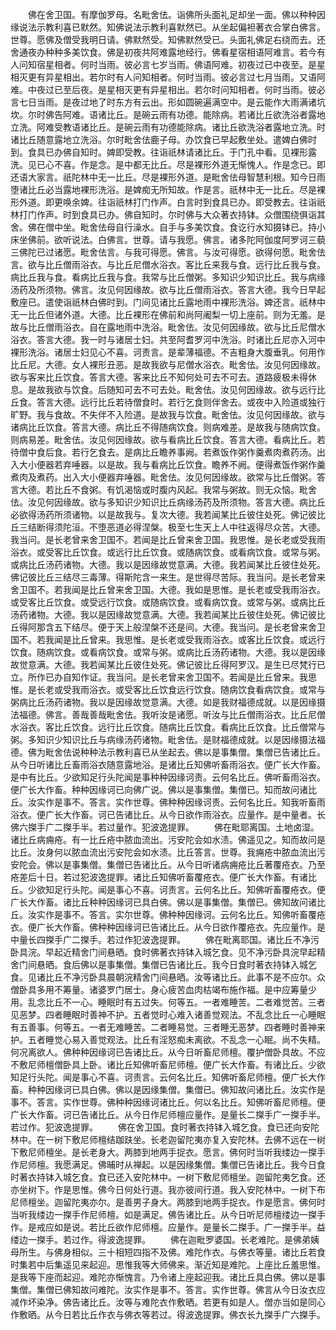 <!-- { "loadSidebar": true } -->
　　佛在舍卫国。有摩伽罗母。名毗舍佉。诣佛所头面礼足却坐一面。佛以种种因缘说法示教利喜已默然。知佛说法示教利喜默然已。从坐起偏袒著衣合掌白佛言。世尊。愿佛及僧受我明日请。佛默然受。知佛默然受已。头面礼佛足右绕而去。还舍通夜办种种多美饮食。佛是初夜共阿难露地经行。佛看星宿相语阿难言。若今有人问知宿星相者。何时当雨。彼必言七岁当雨。佛语阿难。初夜过已中夜至。是星相灭更有异星相出。若尔时有人问知相者。何时当雨。彼必言过七月当雨。又语阿难。中夜过已至后夜。是星相灭更有异星相出。若尔时问知相者。何时当雨。彼必言七日当雨。是夜过地了时东方有云出。形如圆碗遍满空中。是云能作大雨满诸坑坎。尔时佛告阿难。语诸比丘。是碗云雨有功德。能除病。若诸比丘欲洗浴者露地立洗。阿难受教语诸比丘。是碗云雨有功德能除病。诸比丘欲洗浴者露地立洗。时诸比丘随意露地立洗浴。尔时毗舍佉鹿子母。办饮食已早起敷坐处。遣婢白佛时到。食具已办佛自知时。婢即受教。往诣祇林请诸比丘。于门孔中看。见裸形露洗。见已心不喜。作是念。是中都无比丘。尽是裸形外道无惭愧人。作是念已。即还语大家言。祇陀林中无一比丘。尽是裸形外道。是毗舍佉母智慧利根。知今日雨堕诸比丘必当露地裸形洗浴。是婢痴无所知故。作是言。祇林中无一比丘。尽是裸形外道。即更唤余婢。往诣祇林打门作声。白言时到食具已办。即受教去。往诣祇林打门作声。时到食具已办。佛自知时。尔时佛与大众著衣持钵。众僧围绕俱诣其舍。佛在僧中坐。毗舍佉母自行澡水。自手与多美饮食。食讫行水知摄钵已。持小床坐佛前。欲听说法。白佛言。世尊。请与我愿。佛言。诸多陀阿伽度阿罗诃三藐三佛陀已过诸愿。毗舍佉言。与我可得愿。佛言。与汝可得愿。欲得何愿。毗舍佉言。欲与比丘僧雨浴衣。与比丘尼僧水浴衣。客比丘来我与食。远行比丘我与食。病比丘我与食。看病比丘我与食。我常与比丘僧粥。多知识少知识比丘。我与病缘汤药及所须物。佛言。汝见何因缘故。欲与比丘僧雨浴衣。答言大德。我今日早起敷座已。遣使诣祇林白佛时到。门间见诸比丘露地雨中裸形洗浴。婢还言。祇林中无一比丘但诸外道。大德。比丘裸形在佛前和尚阿阇梨一切上座前。则为无羞。是故与比丘僧雨浴衣。自在露地雨中洗浴。毗舍佉。汝见何因缘故。欲与比丘尼僧水浴衣。答言大德。我一时与诸居士妇。共至阿耆罗河中洗浴。时诸比丘尼亦入河中裸形洗浴。诸居士妇见心不喜。诃责言。是辈薄福德。不吉粗身大腹垂乳。何用作比丘尼。大德。女人裸形丑恶。是故我欲与尼僧水浴衣。毗舍佉。汝见何因缘故。欲与客来比丘饮食。答言大德。客来比丘不知何处可去不可去。道路疲极未得休息。是故我欲与饮食。后随知可去不可去处。毗舍佉。汝见何因缘故。欲与远行比丘食。答言大德。远行比丘若待僧食时。若行乞食则伴舍去。或夜中入险道或独行旷野。我与食故。不失伴不入险道。是故我与饮食。毗舍佉。汝见何因缘故。欲与诸病比丘饮食。答言大德。病比丘不得随病饮食。则病难差。是故我与随病饮食。则病易差。毗舍佉。汝见何因缘故。欲与看病比丘饮食。答言大德。看病比丘。若待僧中食后食。若行乞食去。是病比丘瞻养事阙。若煮饭作粥作羹煮肉煮药汤。出入大小便器若弃唾器。以是故。我与看病比丘饮食。瞻养不阙。便得煮饭作粥作羹煮肉及煮药。出入大小便器弃唾器。毗舍佉。汝见何因缘故。欲常与比丘僧粥。答言大德。若比丘不食粥。有饥渴恼或时腹内风起。我常与粥故。则无众恼。毗舍佉。汝见何因缘故。欲与多知识少知识比丘病缘汤药及所须物。答言大德。病比丘必欲得汤药所须诸物。以是故我与。复次大德。我若闻某比丘彼住处死。佛记彼比丘三结断得须陀洹。不堕恶道必得涅槃。极至七生天上人中往返得尽众苦。大德。我当问。是长老曾来舍卫国不。若闻是比丘曾来舍卫国。我思惟。是长老或受我雨浴衣。或受客比丘饮食。或远行比丘饮食。或随病饮食。或看病饮食。或常与粥。或病比丘汤药诸物。大德。我以是因缘故觉意满。大德。我若闻某比丘彼住处死。佛记彼比丘三结尽三毒薄。得斯陀含一来生。是世得尽苦际。我当问。是长老曾来舍卫国不。若我闻是比丘曾来舍卫国。大德。我如是思惟。是长老或受我雨浴衣。或受客比丘饮食。或受远行饮食。或随病饮食。或看病饮食。或常与粥。或病比丘汤药诸物。大德。我以是因缘故觉意满。大德。我若闻某比丘彼住处死。佛记彼比丘得阿那含五下结尽。便于天上般涅槃不还是间。大德。我当问。是长老曾来舍卫国不。若我闻是比丘曾来。我思惟。是长老或受我雨浴衣。或客比丘饮食。或远行饮食。随病饮食。或看病饮食。或常与粥。或病比丘汤药诸物。大德。我以是因缘故觉意满。大德。我若闻某比丘彼住处死。佛记彼比丘得阿罗汉。是生已尽梵行已立。所作已办自知作证。我当问。是长老曾来舍卫国不。若闻是比丘曾来。我思惟。是长老或受我雨浴衣。或受客比丘饮食远行饮食。随病饮食看病饮食。或常与粥病比丘汤药诸物。我以是因缘故觉意满。大德。如是我财福德成就。以是因缘摄法福德。佛言。善哉善哉毗舍佉。我听汝是诸愿。听汝与比丘僧雨浴衣。比丘尼僧水浴衣。客比丘饮食。远行比丘饮食。随病比丘饮食。看病比丘饮食。比丘僧常与粥。多知识少知识比丘与病缘汤药诸物。毗舍佉。是财福德成就。以是因缘摄法福德。佛为毗舍佉说种种法示教利喜已从坐起去。佛以是事集僧。集僧已告诸比丘。从今日听诸比丘畜雨浴衣随意露地浴。是诸比丘知佛听畜雨浴衣。便广长大作畜。是中有比丘。少欲知足行头陀闻是事种种因缘诃责。云何名比丘。佛听畜雨浴衣。便广长大作畜。种种因缘诃已向佛广说。佛以是事集僧。集僧已。知而故问诸比丘。汝实作是事不。答言。实作世尊。佛种种因缘诃责。云何名比丘。知我听畜雨浴衣。便广长大作畜。诃已告诸比丘。从今日欲作雨浴衣。应量作。是中量者。长佛六搩手广二搩手半。若过量作。犯波逸提罪。
　　佛在毗耶离国。土地卤湿。诸比丘病痈疮。有一比丘疮中脓血流出。污安陀会如水渍。佛遥见之。知而故问是比丘。汝身何以脓血流出污安陀会如水渍。比丘答言。世尊。我痈疮中脓血流出污安陀会。佛以是事集僧。集僧已告诸比丘。从今日听诸病痈疮比丘著覆疮衣。乃至疮差后十日。若过犯波逸提罪。诸比丘知佛听畜覆疮衣。便广长大作畜。有诸比丘。少欲知足行头陀。闻是事心不喜。诃责言。云何名比丘。知佛听畜覆疮衣。便广长大作畜。诸比丘种种因缘诃已具白佛。佛以是事集僧。集僧已。佛知故问诸比丘。汝实作是事不。答言。实尔世尊。佛种种因缘诃。云何名比丘。知佛听畜覆疮衣。便广长大作畜。佛种种因缘诃已告诸比丘。从今日欲作覆疮衣。先应量作。是中量长四搩手广二搩手。若过作犯波逸提罪。
　　佛在毗离耶国。诸比丘不净污卧具浣。早起近精舍门间悬晒。食时佛著衣持钵入城乞食。见不净污卧具浣早起精舍门间悬晒。食后佛以是事集僧。集僧已告诸比丘。我今日食时著衣持钵入城乞食。见诸比丘不净污卧具晨朝浣精舍门间悬晒。汝等诸比丘。此事不是不应尔。众僧卧具多用不筹量。诸婆罗门居士。身心疲苦血肉枯竭布施作福。是中应筹量少用。乱念比丘不一心。睡眠时有五过失。何等五。一者难睡苦。二者难觉苦。三者见恶梦。四者睡眠时善神不护。五者觉时心难入诸善觉观法。不乱念比丘一心睡眠有五善事。何等五。一者无难睡苦。二者睡易觉。三者睡无恶梦。四者睡时善神来护。五者睡觉心易入善觉观法。比丘有淫怒痴未离欲。不乱念一心眠。尚不失精。何况离欲人。佛种种因缘诃已告诸比丘。从今日听畜尼师檀。覆护僧卧具故。不应不敷尼师檀僧卧具上卧。诸比丘知佛听畜尼师檀。便广长大作畜。有诸比丘。少欲知足行头陀。闻是事心不喜。诃责言。云何名比丘。知佛听畜尼师檀。便广长大作畜。种种因缘诃已具白佛。佛以是因缘集僧。集僧已。佛知故问诸比丘。汝实作是事不。答言。实作世尊。佛种种因缘诃诸比丘。何以名比丘。知佛听畜尼师檀。便广长大作畜。诃已告诸比丘。从今日作尼师檀应量作。是量长二搩手广一搩手半。若过作。犯波逸提罪。
　　佛在舍卫国。食时著衣持钵入城乞食。食已还向安陀林中。在一树下敷尼师檀结跏趺坐。长老迦留陀夷亦复入安陀林。去佛不远在一树下敷尼师檀坐。是长老身大。两膝到地两手捉衣。愿言。佛何时当听我缕边一搩手作尼师檀。我愿满足。佛晡时从禅起。以是因缘集僧。集僧已告诸比丘。我今日食时著衣持钵入城乞食。食已还入安陀林中。一树下敷尼师檀坐。迦留陀夷乞食。还亦坐树下。作是思惟。佛今日何处行道。我亦彼间行道。我入安陀林中。一树下布尼师檀坐。迦留陀夷亦尔。是善男子身大。两膝到地两手捉衣。作是愿言。佛何时当听我缕边一搩手作尼师檀。如是满足。佛告诸比丘。从今日听尼师檀缕边一搩手作。是戒应如是说。若比丘欲作尼师檀。应量作。是量长二搩手。广一搩手半。益缕边一搩手。若过作。得波逸提罪。
　　佛在迦毗罗婆国。长老难陀。是佛弟姨母所生。与佛身相似。三十相短四指不及佛。难陀作衣。与佛衣等量。诸比丘若食时集若中后集遥见来起迎。思惟我等大师佛来。渐近知是难陀。上座比丘羞思惟。是我等下座而起迎。难陀亦惭愧言。乃令诸上座起迎我。诸比丘具白佛。佛以是事集僧。集僧已佛知故问难陀。汝实作是事不。答言。实作世尊。佛言从今日汝衣应减作坏染净。佛告诸比丘。汝等与难陀衣作敷晒。若更有如是人。僧亦当如是同心作敷晒。从今日若比丘作衣与佛衣等若过。得波逸提罪。佛衣长九搩手广六搩手。

